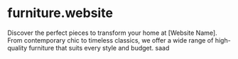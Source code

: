 # furniture.website
Discover the perfect pieces to transform your home at [Website Name]. From contemporary chic to timeless classics, we offer a wide range of high-quality furniture that suits every style and budget.
saad
